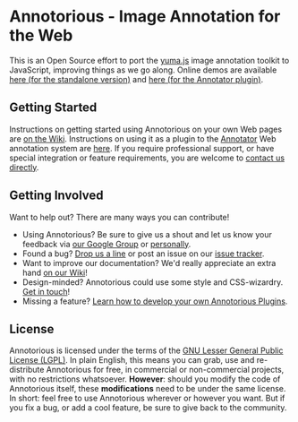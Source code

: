 # Annotorious - Image Annotation for the Web

This is an Open Source effort to port the [yuma.js](http://yuma-js.github.com) image annotation toolkit to JavaScript, improving things as we go along. Online demos are available [here (for the standalone version)](http://yuma-js.github.com/yuma2.html) and [here (for the Annotator plugin)](http://yuma-js.github.com/okfn_plugin.html).

## Getting Started

Instructions on getting started using Annotorious on your own Web pages are [on the Wiki](annotorious/wiki/Getting-Started). Instructions on using it as a plugin to the [Annotator](http://okfnlabs.org/annotator/) Web annotation system are [here](annotorious/wiki/Annotator-Plugin). If you require professional support, or have special integration or feature requirements, you are welcome to [contact us directly](mailto:rainer.simon@ait.ac.at).

## Getting Involved

Want to help out? There are many ways you can contribute!

* Using Annotorious? Be sure to give us a shout and let us know your feedback via [our Google Group](http://groups.google.com/group/annotorious) or [personally](mailto:rainer.simon@ait.ac.at).
* Found a bug? [Drop us a line](http://groups.google.com/group/annotorious) or post an issue on our [issue tracker](annotorious/issues).
* Want to improve our documentation? We'd really appreciate an extra hand [on our Wiki](annotorious/wiki)!
* Design-minded? Annotorious could use some style and CSS-wizardry. [Get in touch](http://groups.google.com/group/annotorious)!
* Missing a feature? [Learn how to develop your own Annotorious Plugins](annotorious/wiki/Developing-Plugins).

## License

Annotorious is licensed under the terms of the [GNU Lesser General Public License (LGPL)](annotorious/blob/master/lgpl-3.0.txt). In plain English, this means you can grab, use and re-distribute Annotorious for free, in commercial or non-commercial projects, with no restrictions whatsoever. __However__: should you modify the code of Annotorious itself, these __modifications__ need to be under the same license. In short: feel free to use Annotorious wherever or however you want. But if you fix a bug, or add a cool feature, be sure to give back to the community.

